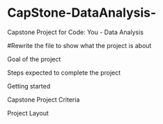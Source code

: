 # CapStone-DataAnalysis-
Capstone Project for Code: You - Data Analysis

#Rewrite the file to show what the project is about

Goal of the project

Steps expected to complete the project


Getting started


Capstone Project Criteria


Project Layout